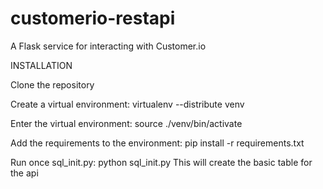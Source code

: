 customerio-restapi
==================

A Flask service for interacting with Customer.io

INSTALLATION

Clone the repository

Create a virtual environment: virtualenv --distribute venv

Enter the virtual environment: source ./venv/bin/activate

Add the requirements to the environment: pip install -r requirements.txt

Run once sql_init.py: python sql_init.py
This will create the basic table for the api


